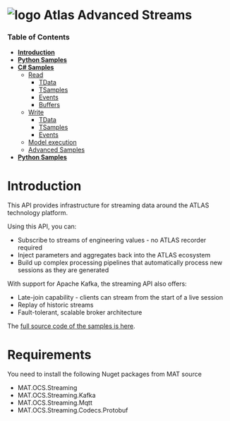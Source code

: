 # ![logo](/Media/branding.png) Atlas Advanced Streams

### Table of Contents
<!--ts-->
- [**Introduction**](../README.md)<br>
- [**Python Samples**](../python/README.md)<br>
- [**C# Samples**](README.md)<br>
  - [Read](read.md#basic-samples-of-read)
    - [TData](read.md#telemetry-data)
    - [TSamples](read.md#telemetry-samples)
    - [Events](read.md#events)
    - [Buffers](read.md#buffers)
  - [Write](write.md#basic-samples-of-write)
    - [TData](write.md#telemetry-data)
    - [TSamples](write.md#telemetry-samples)
    - [Events](write.md#events)
  - [Model execution](model.md#model-sample)
  - [Advanced Samples](advanced.md#advanced-samples)
- [**Python Samples**](../python/README.md)<br>
<!--te-->

# Introduction
This API provides infrastructure for streaming data around the ATLAS technology platform.

Using this API, you can:
- Subscribe to streams of engineering values - no ATLAS recorder required
- Inject parameters and aggregates back into the ATLAS ecosystem
- Build up complex processing pipelines that automatically process new sessions as they are generated

With support for Apache Kafka, the streaming API also offers:
- Late-join capability - clients can stream from the start of a live session
- Replay of historic streams
- Fault-tolerant, scalable broker architecture

The [full source code of the samples is here](./src).

# Requirements
You need to install the following Nuget packages from MAT source

- MAT.OCS.Streaming
- MAT.OCS.Streaming.Kafka
- MAT.OCS.Streaming.Mqtt
- MAT.OCS.Streaming.Codecs.Protobuf
